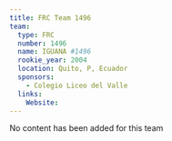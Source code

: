 ```yaml
---
title: FRC Team 1496
team:
  type: FRC
  number: 1496
  name: IGUANA #1496
  rookie_year: 2004
  location: Quito, P, Ecuador
  sponsors:
    - Colegio Liceo del Valle
  links:
    Website: 
---
```

No content has been added for this team